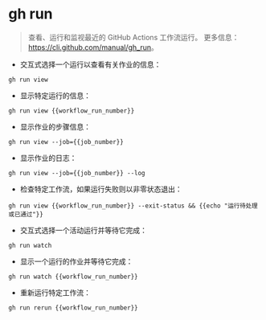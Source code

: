 # gh run

> 查看、运行和监视最近的 GitHub Actions 工作流运行。
> 更多信息：<https://cli.github.com/manual/gh_run>。

- 交互式选择一个运行以查看有关作业的信息：

`gh run view`

- 显示特定运行的信息：

`gh run view {{workflow_run_number}}`

- 显示作业的步骤信息：

`gh run view --job={{job_number}}`

- 显示作业的日志：

`gh run view --job={{job_number}} --log`

- 检查特定工作流，如果运行失败则以非零状态退出：

`gh run view {{workflow_run_number}} --exit-status && {{echo "运行待处理或已通过"}}`

- 交互式选择一个活动运行并等待它完成：

`gh run watch`

- 显示一个运行的作业并等待它完成：

`gh run watch {{workflow_run_number}}`

- 重新运行特定工作流：

`gh run rerun {{workflow_run_number}}`